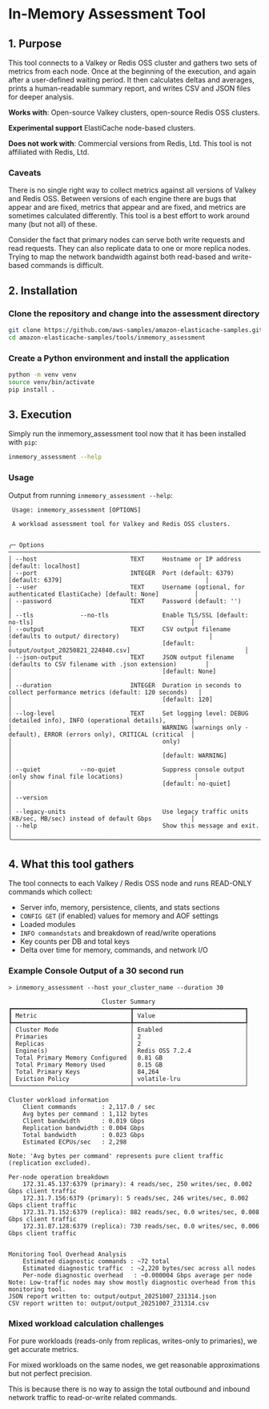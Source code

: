 # In-Memory Assessment Tool

## 1. Purpose

This tool connects to a Valkey or Redis OSS cluster and gathers two sets of metrics from each node. Once at the beginning of the execution, and again after a user-defined waiting period. It then calculates deltas and averages, prints a human-readable summary report, and writes CSV and JSON files for deeper analysis.

**Works with**: Open-source Valkey clusters, open-source Redis OSS clusters. 

**Experimental support** ElastiCache node-based clusters.

**Does not work with**: Commercial versions from Redis, Ltd. This tool is not affiliated with Redis, Ltd.

### Caveats

There is no single right way to collect metrics against all versions of Valkey and Redis OSS. Between versions of each engine there are bugs that appear and are fixed, metrics that appear and are fixed, and metrics are sometimes calculated differently. This tool is a best effort to work around many (but not all) of these.

Consider the fact that primary nodes can serve both write requests and read requests. They can also replicate data to one or more replica nodes. Trying to map the network bandwidth against both read-based and write-based commands is difficult.

## 2. Installation

### Clone the repository and change into the assessment directory

```sh
git clone https://github.com/aws-samples/amazon-elasticache-samples.git
cd amazon-elasticache-samples/tools/inmemory_assessment
```

### Create a Python environment and install the application

```sh
python -m venv venv
source venv/bin/activate
pip install .
```

## 3. Execution

Simply run the inmemory_assessment tool now that it has been installed
with `pip`:

```sh
inmemory_assessment --help
```

### Usage

Output from running `inmemory_assessment --help`:

```
 Usage: inmemory_assessment [OPTIONS]

 A workload assessment tool for Valkey and Redis OSS clusters.


╭─ Options ────────────────────────────────────────────────────────────────────────────────────────────────────────────╮
│ --host                          TEXT     Hostname or IP address [default: localhost]                                 │
│ --port                          INTEGER  Port (default: 6379) [default: 6379]                                        │
│ --user                          TEXT     Username (optional, for authenticated ElastiCache) [default: None]          │
│ --password                      TEXT     Password (default: '')                                                      │
│ --tls             --no-tls               Enable TLS/SSL [default: no-tls]                                            │
│ --output                        TEXT     CSV output filename (defaults to output/ directory)                         │
│                                          [default: output/output_20250821_224840.csv]                                │
│ --json-output                   TEXT     JSON output filename (defaults to CSV filename with .json extension)        │
│                                          [default: None]                                                             │
│ --duration                      INTEGER  Duration in seconds to collect performance metrics (default: 120 seconds)   │
│                                          [default: 120]                                                              │
│ --log-level                     TEXT     Set logging level: DEBUG (detailed info), INFO (operational details),       │
│                                          WARNING (warnings only - default), ERROR (errors only), CRITICAL (critical  │
│                                          only)                                                                       │
│                                          [default: WARNING]                                                          │
│ --quiet           --no-quiet             Suppress console output (only show final file locations)                    │
│                                          [default: no-quiet]                                                         │
│ --version                                                                                                            │
│ --legacy-units                           Use legacy traffic units (KB/sec, MB/sec) instead of default Gbps           │
│ --help                                   Show this message and exit.                                                 │
╰──────────────────────────────────────────────────────────────────────────────────────────────────────────────────────╯

```

## 4. What this tool gathers

The tool connects to each Valkey / Redis OSS node and runs READ-ONLY
commands which collect:

- Server info, memory, persistence, clients, and stats sections
- `CONFIG GET` (if enabled) values for memory and AOF settings
- Loaded modules
- `INFO commandstats` and breakdown of read/write operations
- Key counts per DB and total keys
- Delta over time for memory, commands, and network I/O

### Example Console Output of a 30 second run

```
> inmemory_assessment --host your_cluster_name --duration 30

                          Cluster Summary
┏━━━━━━━━━━━━━━━━━━━━━━━━━━━━━━━━━┳━━━━━━━━━━━━━━━━━━━━━━━━━━━━━━━┓
┃ Metric                          ┃ Value                         ┃
┡━━━━━━━━━━━━━━━━━━━━━━━━━━━━━━━━━╇━━━━━━━━━━━━━━━━━━━━━━━━━━━━━━━┩
│ Cluster Mode                    │ Enabled                       │
│ Primaries                       │ 2                             │
│ Replicas                        │ 2                             │
│ Engine(s)                       │ Redis OSS 7.2.4               │
│ Total Primary Memory Configured │ 0.81 GB                       │
│ Total Primary Memory Used       │ 0.15 GB                       │
│ Total Primary Keys              │ 84,264                        │
│ Eviction Policy                 │ volatile-lru                  │
└─────────────────────────────────┴───────────────────────────────┘

Cluster workload information
    Client commands       : 2,117.0 / sec
    Avg bytes per command : 1,112 bytes
    Client bandwidth      : 0.019 Gbps
    Replication bandwidth : 0.004 Gbps
    Total bandwidth       : 0.023 Gbps
    Estimated ECPUs/sec   : 2,298

Note: 'Avg bytes per command' represents pure client traffic (replication excluded).

Per-node operation breakdown
    172.31.45.137:6379 (primary): 4 reads/sec, 250 writes/sec, 0.002 Gbps client traffic
    172.31.7.156:6379 (primary): 5 reads/sec, 246 writes/sec, 0.002 Gbps client traffic
    172.31.71.152:6379 (replica): 882 reads/sec, 0.0 writes/sec, 0.008 Gbps client traffic
    172.31.87.128:6379 (replica): 730 reads/sec, 0.0 writes/sec, 0.006 Gbps client traffic


Monitoring Tool Overhead Analysis
    Estimated diagnostic commands : ~72 total
    Estimated diagnostic traffic  : ~2,220 bytes/sec across all nodes
    Per-node diagnostic overhead   : ~0.000004 Gbps average per node
Note: Low-traffic nodes may show mostly diagnostic overhead from this monitoring tool.
JSON report written to: output/output_20251007_231314.json
CSV report written to: output/output_20251007_231314.csv

```

### Mixed workload calculation challenges

For pure workloads (reads-only from replicas, writes-only to primaries), we get accurate metrics.

For mixed workloads on the same nodes, we get reasonable approximations but not perfect precision.

This is because there is no way to assign the total outbound and inbound network traffic to read-or-write related commands.

